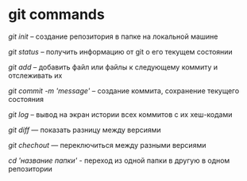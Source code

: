 # git commands

_*git init*_ – создание репозитория в папке на локальной машине

_*git status*_ – получить информацию от git о его текущем состоянии

_*git add*_ – добавить файл или файлы к следующему коммиту и отслеживать их

_*git commit -m 'message'*_ – создание коммита, сохранение текущего состояния

_*git log*_ – вывод на экран истории всех коммитов с их хеш-кодами

_*git diff*_ — показать разницу между версиями

_*git chechout*_ — переключиться между разными версиями

_*cd 'название папки'*_ - переход из одной папки в другую в одном репозитории

